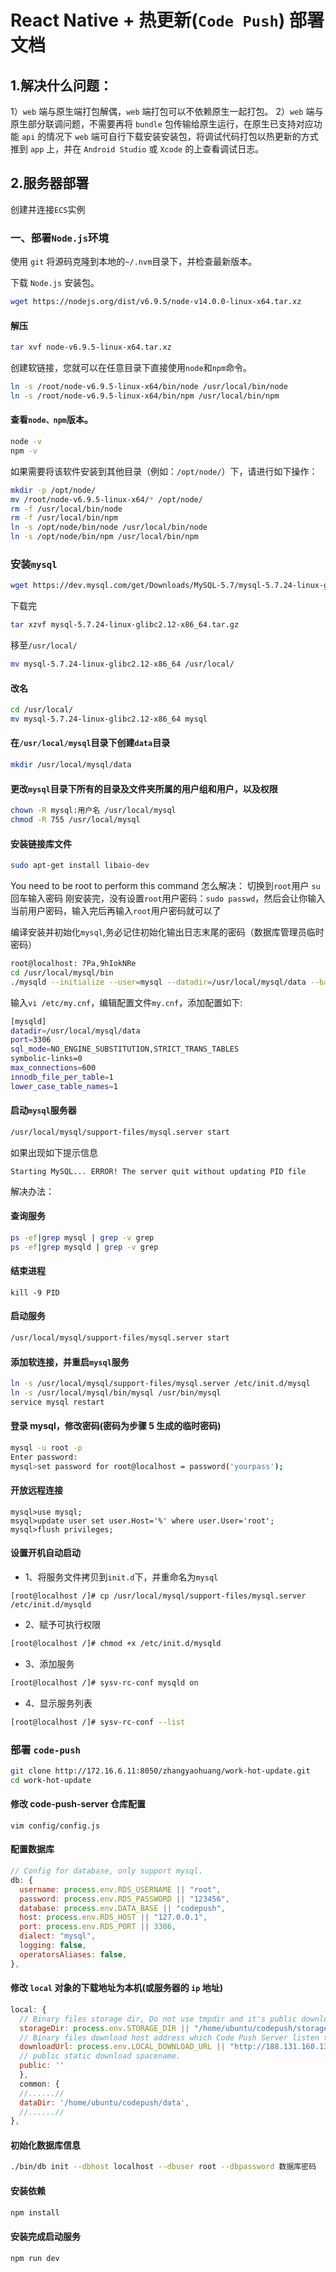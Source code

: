 # React Native + 热更新(`Code Push`) 部署文档

## 1.解决什么问题：

1）`web` 端与原生端打包解偶，`web` 端打包可以不依赖原生一起打包。
2）`web` 端与原生部分联调问题，不需要再将 `bundle` 包传输给原生运行，在原生已支持对应功能 `api` 的情况下 `web` 端可自行下载安装安装包，将调试代码打包以热更新的方式推到 `app` 上，并在 `Android Studio` 或 `Xcode` 的上查看调试日志。

## 2.服务器部署

创建并连接`ECS`实例

### 一、部署`Node.js`环境

使用 `git` 将源码克隆到本地的`~/.nvm`目录下，并检查最新版本。

下载 `Node.js` 安装包。

```bash
wget https://nodejs.org/dist/v6.9.5/node-v14.0.0-linux-x64.tar.xz
```

#### 解压

```bash
tar xvf node-v6.9.5-linux-x64.tar.xz
```

创建软链接，您就可以在任意目录下直接使用`node`和`npm`命令。

```bash
ln -s /root/node-v6.9.5-linux-x64/bin/node /usr/local/bin/node
ln -s /root/node-v6.9.5-linux-x64/bin/npm /usr/local/bin/npm
```

#### 查看`node、npm`版本。

```bash
node -v
npm -v
```

如果需要将该软件安装到其他目录（例如：`/opt/node/`）下，请进行如下操作：

```bash
mkdir -p /opt/node/
mv /root/node-v6.9.5-linux-x64/* /opt/node/
rm -f /usr/local/bin/node
rm -f /usr/local/bin/npm
ln -s /opt/node/bin/node /usr/local/bin/node
ln -s /opt/node/bin/npm /usr/local/bin/npm
```

### 安装`mysql`

```bash
wget https://dev.mysql.com/get/Downloads/MySQL-5.7/mysql-5.7.24-linux-glibc2.12-x86_64.tar.gz
```

下载完

```bash
tar xzvf mysql-5.7.24-linux-glibc2.12-x86_64.tar.gz
```

移至`/usr/local/`

```bash
mv mysql-5.7.24-linux-glibc2.12-x86_64 /usr/local/
```

#### 改名

```bash
cd /usr/local/
mv mysql-5.7.24-linux-glibc2.12-x86_64 mysql
```

#### 在`/usr/local/mysql`目录下创建`data`目录

```bash
mkdir /usr/local/mysql/data
```

#### 更改`mysql`目录下所有的目录及文件夹所属的用户组和用户，以及权限

```bash
chown -R mysql:用户名 /usr/local/mysql
chmod -R 755 /usr/local/mysql
```

#### 安装链接库文件

```bash
sudo apt-get install libaio-dev
```

You need to be root to perform this command 怎么解决：
切换到`root`用户
`su`回车输入密码
刚安装完，没有设置`root`用户密码：`sudo passwd`，然后会让你输入当前用户密码，输入完后再输入`root`用户密码就可以了

编译安装并初始化`mysql`,务必记住初始化输出日志末尾的密码（数据库管理员临时密码）

```bash
root@localhost: 7Pa,9hIokNRe
cd /usr/local/mysql/bin
./mysqld --initialize --user=mysql --datadir=/usr/local/mysql/data --basedir=/usr/local/mysql
```

输入`vi /etc/my.cnf`，编辑配置文件`my.cnf`，添加配置如下:

```bash
[mysqld]
datadir=/usr/local/mysql/data
port=3306
sql_mode=NO_ENGINE_SUBSTITUTION,STRICT_TRANS_TABLES
symbolic-links=0
max_connections=600
innodb_file_per_table=1
lower_case_table_names=1
```

#### 启动`mysql`服务器

```bash
/usr/local/mysql/support-files/mysql.server start
```

如果出现如下提示信息

```
Starting MySQL... ERROR! The server quit without updating PID file
```

解决办法：

#### 查询服务

```bash
ps -ef|grep mysql | grep -v grep
ps -ef|grep mysqld | grep -v grep
```

#### 结束进程

```
kill -9 PID
```

#### 启动服务

```bash
/usr/local/mysql/support-files/mysql.server start
```

#### 添加软连接，并重启`mysql`服务

```bash
ln -s /usr/local/mysql/support-files/mysql.server /etc/init.d/mysql
ln -s /usr/local/mysql/bin/mysql /usr/bin/mysql
service mysql restart
```

#### 登录 mysql，修改密码(密码为步骤 5 生成的临时密码)

```bash
mysql -u root -p
Enter password:
mysql>set password for root@localhost = password('yourpass');
```

#### 开放远程连接

```
mysql>use mysql;
msyql>update user set user.Host='%' where user.User='root';
mysql>flush privileges;
```

#### 设置开机自动启动

-   1、将服务文件拷贝到`init.d`下，并重命名为`mysql`

```
[root@localhost /]# cp /usr/local/mysql/support-files/mysql.server /etc/init.d/mysqld
```

-   2、赋予可执行权限

```bash
[root@localhost /]# chmod +x /etc/init.d/mysqld
```

-   3、添加服务

```bash
[root@localhost /]# sysv-rc-conf mysqld on
```

-   4、显示服务列表

```bash
[root@localhost /]# sysv-rc-conf --list
```

### 部署 `code-push`

```bash
git clone http://172.16.6.11:8050/zhangyaohuang/work-hot-update.git
cd work-hot-update
```

#### 修改 code-push-server 仓库配置

```
vim config/config.js
```

#### 配置数据库

```js
// Config for database, only support mysql.
db: {
  username: process.env.RDS_USERNAME || "root",
  password: process.env.RDS_PASSWORD || "123456",
  database: process.env.DATA_BASE || "codepush",
  host: process.env.RDS_HOST || "127.0.0.1",
  port: process.env.RDS_PORT || 3306,
  dialect: "mysql",
  logging: false,
  operatorsAliases: false,
},
```

#### 修改 `local` 对象的下载地址为本机(或服务器的 `ip` 地址)

```js
local: {
  // Binary files storage dir, Do not use tmpdir and it's public download dir.
  storageDir: process.env.STORAGE_DIR || "/home/ubuntu/codepush/storage",
  // Binary files download host address which Code Push Server listen to. the files storage in storageDir.
  downloadUrl: process.env.LOCAL_DOWNLOAD_URL || "http://188.131.160.136:3000",
  // public static download spacename.
  public: ''
  },
  common: {
  //......//
  dataDir: '/home/ubuntu/codepush/data',
  //......//
},
```

#### 初始化数据库信息

```bash
./bin/db init --dbhost localhost --dbuser root --dbpassword 数据库密码
```

#### 安装依赖

```bash
npm install
```

#### 安装完成启动服务

```bash
npm run dev
```
